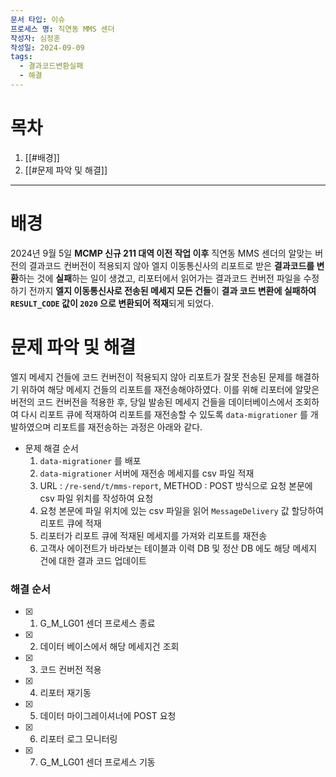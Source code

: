 ```yaml
---
문서 타입: 이슈
프로세스 명: 직연동 MMS 센더
작성자: 심정훈
작성일: 2024-09-09
tags:
  - 결과코드변환실패
  - 해결
---
```





# 목차

1. [[#배경]]
2. [[#문제 파악 및 해결]]


---


# 배경

2024년 9월 5일 **MCMP 신규 211 대역 이전 작업 이후** 직연동 MMS 센더의 알맞는 버전의 결과코드 컨버전이 적용되지 않아 엘지 이동통신사의 리포트로 받은 **결과코드를 변환**하는 것에 **실패**하는 일이 생겼고, 리포터에서 읽어가는 결과코드 컨버전 파일을 수정하기 전까지 **엘지 이동통신사로 전송된 메세지 모든 건들**이 **결과 코드 변환에 실패하여 `RESULT_CODE` 값이 `2020` 으로 변환되어 적재**되게 되었다.

# 문제 파악 및 해결

엘지 메세지 건들에 코드 컨버전이 적용되지 않아 리포트가 잘못 전송된 문제를 해결하기 위하여 해당 메세지 건들의 리포트를 재전송해야하였다. 이를 위해 리포터에 알맞은 버전의 코드 컨버전을 적용한 후, 당일 발송된 메세지 건들을 데이터베이스에서 조회하여 다시 리포트 큐에 적재하여 리포트를 재전송할 수 있도록 `data-migrationer` 를 개발하였으며 리포트를 재전송하는 과정은 아래와 같다.

- 문제 해결 순서
	1. `data-migrationer` 를 배포
	2. `data-migrationer` 서버에 재전송 메세지를 csv 파일 적재 
	3. URL : `/re-send/t/mms-report`, METHOD : POST 방식으로 요청 본문에 csv 파일 위치를 작성하여 요청
	4. 요청 본문에 파일 위치에 있는 csv 파일을 읽어 `MessageDelivery` 값 할당하여 리포트 큐에 적재
	5. 리포터가 리포트 큐에 적재된 메세지를 가져와 리포트를 재전송
	6. 고객사 에이전트가 바라보는 테이블과 이력 DB 및 정산 DB 에도 해당 메세지 건에 대한 결과 코드 업데이트


### 해결 순서

- [x] 1. G_M_LG01 센더 프로세스 종료
- [x] 2. 데이터 베이스에서 해당 메세지건 조회
- [x] 3. 코드 컨버전 적용
- [x] 4. 리포터 재기동
- [x] 5. 데이터 마이그레이셔너에 POST 요청
- [x] 6. 리포터 로그 모니터링
- [x] 7. G_M_LG01 센더 프로세스 기동